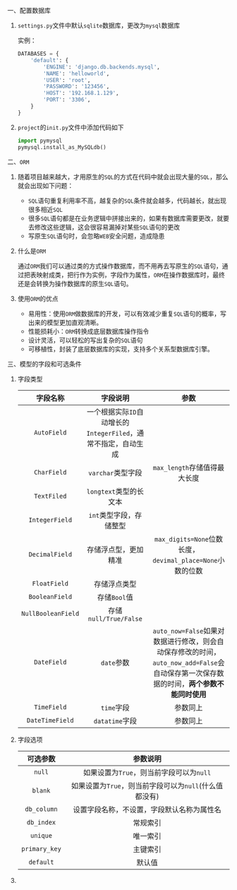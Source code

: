 一、配置数据库

1. `settings.py`文件中默认`sqlite`数据库，更改为`mysql`数据库

   实例：

   ```python
   DATABASES = {
       'default': {
           'ENGINE': 'django.db.backends.mysql',
           'NAME': 'helloworld',
           'USER': 'root',
           'PASSWORD': '123456',
           'HOST': '192.168.1.129',
           'PORT': '3306',
       }
   }
   ```

2. `project`的`init.py`文件中添加代码如下

   ```python
   import pymysql
   pymysql.install_as_MySQLdb()
   ```

二、`ORM`

1. 随着项目越来越大，才用原生的`SQL`的方式在代码中就会出现大量的`SQL`，那么就会出现如下问题：

   - `SQL`语句重复利用率不高，越复杂的`SQL`条件就会越多，代码越长，就出现很多相近`SQL`
   - 很多`SQL`语句都是在业务逻辑中拼接出来的，如果有数据库需要更改，就要去修改这些逻辑，这会很容易漏掉对某些`SQL`语句的更改
   - 写原生`SQL`语句时，会忽略`WEB`安全问题，造成隐患

2. 什么是`ORM`

   通过`ORM`我们可以通过类的方式操作数据库，而不用再去写原生的`SQL`语句，通过把表映射成类，把行作为实例，字段作为属性，`ORM`在操作数据库时，最终还是会转换为操作数据库的原生`SQL`语句。

3. 使用`ORM`的优点

   - 易用性：使用`ORM`做数据库的开发，可以有效减少重复`SQL`语句的概率，写出来的模型更加直观清晰。
   - 性能损耗小：`ORM`转换成底层数据库操作指令
   - 设计灵活，可以轻松的写出复杂的`SQL`语句
   - 可移植性，封装了底层数据库的实现，支持多个关系型数据库引擎。

三、模型的字段和可选条件

1. 字段类型

   |      字段名称      |                           字段说明                           |                             参数                             |
   | :----------------: | :----------------------------------------------------------: | :----------------------------------------------------------: |
   |    `AutoField`     | 一个根据实际`ID`自动增长的`IntegerFiled`，通常不指定，自动生成 |                                                              |
   |    `CharField`     |                      `varchar`类型字段                       |                 `max_length`存储值得最大长度                 |
   |    `TextFiled`     |                    `longtext`类型的长文本                    |                                                              |
   |   `IntegerField`   |                   `int`类型字段，存储整型                    |                                                              |
   |   `DecimalField`   |                     存储浮点型，更加精准                     |  `max_digits=None`位数长度，`devimal_place=None`小数的位数   |
   |    `FloatField`    |                         存储浮点类型                         |                                                              |
   |   `BooleanField`   |                         存储`Bool`值                         |                                                              |
   | `NullBooleanField` |                    存储`null/True/False`                     |                                                              |
   |    `DateField`     |                          `date`参数                          | `auto_now=False`如果对数据进行修改，则会自动保存修改的时间，`auto_now_add=False`会自动保存第一次保存数据的时间，**两个参数不能同时使用** |
   |    `TimeField`     |                          `time`字段                          |                           参数同上                           |
   |  `DateTimeField`   |                        `datatime`字段                        |                           参数同上                           |

2. 字段选项

   |   可选参数    |                        参数说明                        |
   | :-----------: | :----------------------------------------------------: |
   |    `null`     |        如果设置为`True`，则当前字段可以为`null`        |
   |    `blank`    | 如果设置为`True`，则当前字段可以为`null`(什么值都没有) |
   |  `db_column`  |       设置字段名称，不设置，字段默认名称为属性名       |
   |  `db_index`   |                        常规索引                        |
   |   `unique`    |                        唯一索引                        |
   | `primary_key` |                        主键索引                        |
   |   `default`   |                         默认值                         |

   

3. 

